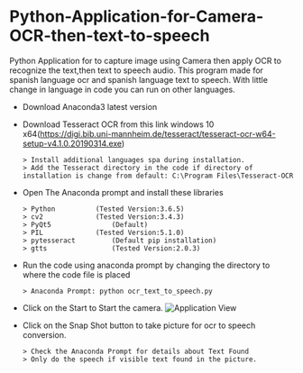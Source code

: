 # Python-Application-for-Camera-OCR-then-text-to-speech
Python Application for to capture image using Camera then apply OCR to recognize the text,then text to speech audio. This program made for spanish language ocr and spanish language text to speech. With little change in language in code you can run on other languages.


- Download Anaconda3 latest version
- Download Tesseract OCR from this link windows 10 x64(https://digi.bib.uni-mannheim.de/tesseract/tesseract-ocr-w64-setup-v4.1.0.20190314.exe)

      > Install additional languages spa during installation.
      > Add the Tesseract directory in the code if directory of installation is change from default: C:\Program Files\Tesseract-OCR

- Open The Anaconda prompt and install these libraries
    
      > Python 			(Tested Version:3.6.5)    
      > cv2				(Tested Version:3.4.3)
      > PyQt5				(Default)
      > PIL				(Tested Version:5.1.0)
      > pytesseract			(Default pip installation)
      > gtts				(Tested Version:2.0.3)

- Run the code using anaconda prompt by changing the directory to where the code file is placed
	  
      > Anaconda Prompt: python ocr_text_to_speech.py



- Click on the Start to Start the camera.
![Application View](application_view/OCR_TO_SPEECH_Application_View.JPG)
- Click on the Snap Shot button to take picture for ocr to speech conversion.
    
      > Check the Anaconda Prompt for details about Text Found
      > Only do the speech if visible text found in the picture.



